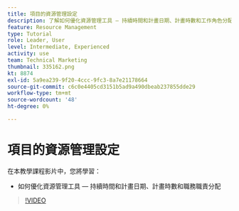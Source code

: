 ```yaml
---
title: 項目的資源管理設定
description: 了解如何優化資源管理工具 — 持續時間和計畫日期、計畫時數和工作角色分配。
feature: Resource Management
type: Tutorial
role: Leader, User
level: Intermediate, Experienced
activity: use
team: Technical Marketing
thumbnail: 335162.png
kt: 8874
exl-id: 5a9ea239-9f20-4ccc-9fc3-8a7e21178664
source-git-commit: c6c0e4405cd3151b5ad9a490dbeab237855dde29
workflow-type: tm+mt
source-wordcount: '48'
ht-degree: 0%

---
```


# 項目的資源管理設定

在本教學課程影片中，您將學習：

* 如何優化資源管理工具 — 持續時間和計畫日期、計畫時數和職務職責分配

>[!VIDEO](https://video.tv.adobe.com/v/335162/?quality=12)
